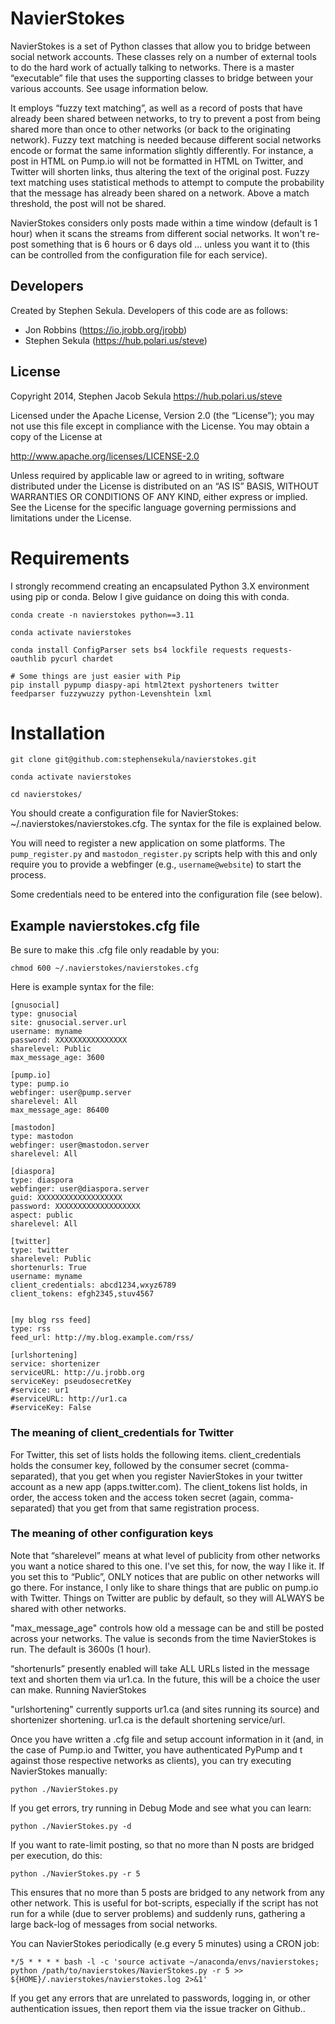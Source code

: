 # NavierStokes

NavierStokes is a set of Python classes that allow you to bridge between social network accounts. These classes rely on a number of external tools to do the hard work of actually talking to networks. There is a master “executable” file that uses the supporting classes to bridge between your various accounts. See usage information below.

It employs “fuzzy text matching”, as well as a record of posts that have already been shared between networks, to try to prevent a post from being shared more than once to other networks (or back to the originating network). Fuzzy text matching is needed because different social networks encode or format the same information slightly differently. For instance, a post in HTML on Pump.io will not be formatted in HTML on Twitter, and Twitter will shorten links, thus altering the text of the original post. Fuzzy text matching uses statistical methods to attempt to compute the probability that the message has already been shared on a network. Above a match threshold, the post will not be shared.

NavierStokes considers only posts made within a time window (default is 1 hour) when it scans the streams from different social networks. It won't re-post something that is 6 hours or 6 days old ... unless you want it to (this can be controlled from the configuration file for each service).

## Developers

Created by Stephen Sekula. Developers of this code are as follows:

* Jon Robbins (https://io.jrobb.org/jrobb)
* Stephen Sekula (https://hub.polari.us/steve)

## License

Copyright 2014, Stephen Jacob Sekula https://hub.polari.us/steve

Licensed under the Apache License, Version 2.0 (the “License”); you may not use this file except in compliance with the License. You may obtain a copy of the License at

http://www.apache.org/licenses/LICENSE-2.0

Unless required by applicable law or agreed to in writing, software distributed under the License is distributed on an “AS IS” BASIS, WITHOUT WARRANTIES OR CONDITIONS OF ANY KIND, either express or implied. See the License for the specific language governing permissions and limitations under the License.

# Requirements

I strongly recommend creating an encapsulated Python 3.X environment using pip or conda. Below I give guidance on doing this with conda.

```
conda create -n navierstokes python==3.11

conda activate navierstokes

conda install ConfigParser sets bs4 lockfile requests requests-oauthlib pycurl chardet

# Some things are just easier with Pip
pip install pypump diaspy-api html2text pyshorteners twitter feedparser fuzzywuzzy python-Levenshtein lxml
```

# Installation

```
git clone git@github.com:stephensekula/navierstokes.git

conda activate navierstokes

cd navierstokes/
```

You should create a configuration file for NavierStokes: ~/.navierstokes/navierstokes.cfg. The syntax for the file is explained below.

You will need to register a new application on some platforms. The ```pump_register.py``` and ```mastodon_register.py``` scripts help with this and only require you to provide a webfinger (e.g., ```username@website```) to start the process.

Some credentials need to be entered into the configuration file (see below).

## Example navierstokes.cfg file

Be sure to make this .cfg file only readable by you:

```
chmod 600 ~/.navierstokes/navierstokes.cfg
```

Here is example syntax for the file:


```
[gnusocial]
type: gnusocial
site: gnusocial.server.url
username: myname
password: XXXXXXXXXXXXXXXX
sharelevel: Public
max_message_age: 3600

[pump.io]
type: pump.io
webfinger: user@pump.server
sharelevel: All
max_message_age: 86400

[mastodon]
type: mastodon
webfinger: user@mastodon.server
sharelevel: All

[diaspora]
type: diaspora
webfinger: user@diaspora.server
guid: XXXXXXXXXXXXXXXXXXX
password: XXXXXXXXXXXXXXXXXXX
aspect: public
sharelevel: All

[twitter]
type: twitter
sharelevel: Public
shortenurls: True
username: myname
client_credentials: abcd1234,wxyz6789
client_tokens: efgh2345,stuv4567


[my blog rss feed]
type: rss
feed_url: http://my.blog.example.com/rss/

[urlshortening]
service: shortenizer
serviceURL: http://u.jrobb.org
serviceKey: pseudosecretKey
#service: ur1
#serviceURL: http://ur1.ca
#serviceKey: False
```

### The meaning of client_credentials for Twitter
For Twitter, this set of lists holds the following items. client_credentials holds the consumer key, followed by the consumer secret (comma-separated), that you get when you register NavierStokes in your twitter account as a new app (apps.twitter.com). The client_tokens list holds, in order, the access token and the access token secret (again, comma-separated) that you get from that same registration process.

### The meaning of other configuration keys
Note that “sharelevel” means at what level of publicity from other networks you want a notice shared to this one. I've set this, for now, the way I like it. If you set this to “Public”, ONLY notices that are public on other networks will go there. For instance, I only like to share things that are public on pump.io with Twitter. Things on Twitter are public by default, so they will ALWAYS be shared with other networks.

"max_message_age" controls how old a message can be and still be posted across your networks. The value is seconds from the time NavierStokes is run. The default is 3600s (1 hour).

“shortenurls” presently enabled will take ALL URLs listed in the message text and shorten them via ur1.ca. In the future, this will be a choice the user can make.
Running NavierStokes

"urlshortening" currently supports ur1.ca (and sites running its source) and shortenizer shortening. ur1.ca is the default shortening service/url.

Once you have written a .cfg file and setup account information in it (and, in the case of Pump.io and Twitter, you have authenticated PyPump and t against those respective networks as clients), you can try executing NavierStokes manually:

```
python ./NavierStokes.py
```

If you get errors, try running in Debug Mode and see what you can learn:

```
python ./NavierStokes.py -d
```

If you want to rate-limit posting, so that no more than N posts are bridged per execution, do this:

```
python ./NavierStokes.py -r 5
```

This ensures that no more than 5 posts are bridged to any network from any other network. This is useful for bot-scripts, especially if the script has not run for a while (due to server problems) and suddenly runs, gathering a large back-log of messages from social networks.

You can NavierStokes periodically (e.g every 5 minutes) using a CRON job:

```
*/5 * * * * bash -l -c 'source activate ~/anaconda/envs/navierstokes; python /path/to/navierstokes/NavierStokes.py -r 5 >> ${HOME}/.navierstokes/navierstokes.log 2>&1'
```

If you get any errors that are unrelated to passwords, logging in, or other authentication issues, then report them via the issue tracker on Github..
```

